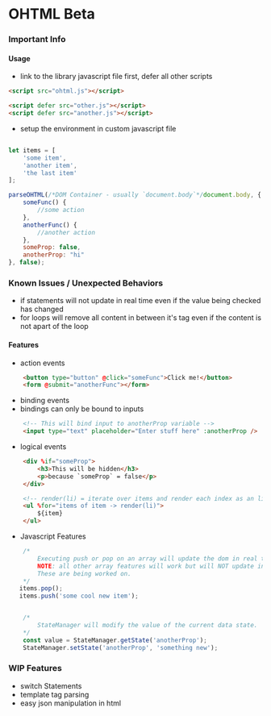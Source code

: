 # OHTML Beta

### Important Info

#### Usage
- link to the library javascript file first, defer all other scripts

```html
<script src="ohtml.js"></script>

<script defer src="other.js"></script>
<script defer src="another.js"></script>
```

- setup the environment in custom javascript file

```javascript

let items = [
    'some item',
    'another item',
    'the last item'
];

parseOHTML(/*DOM Container - usually `document.body`*/document.body, {
    someFunc() {
        //some action
    },
    anotherFunc() {
        //another action
    },
    someProp: false,
    anotherProp: "hi"
}, false);
```

### Known Issues / Unexpected Behaviors
- if statements will not update in real time even if the value being checked has changed
- for loops will remove all content in between it's tag even if the content is not apart of the loop

#### Features
- action events

```html
    <button type="button" @click="someFunc">Click me!</button>
    <form @submit="anotherFunc"></form>
```

- binding events
- bindings can only be bound to inputs

```html
    <!-- This will bind input to anotherProp variable -->
    <input type="text" placeholder="Enter stuff here" :anotherProp />
```

- logical events

```html
    <div %if="someProp">
        <h3>This will be hidden</h3>
        <p>because `someProp` = false</p>
    </div>
```

```html
    <!-- render(li) = iterate over items and render each index as an li tag -->
    <ul %for="items of item -> render(li)">
        ${item}
    </ul>
```

- Javascript Features

```javascript
    /*
        Executing push or pop on an array will update the dom in real time!
        NOTE: all other array features will work but will NOT update in real time (i.e shift). 
        These are being worked on.
    */
   items.pop();
   items.push('some cool new item');


    /*
        StateManager will modify the value of the current data state.
    */
    const value = StateManager.getState('anotherProp');
    StateManager.setState('anotherProp', 'something new');
```

### WIP Features
- switch Statements
- template tag parsing
- easy json manipulation in html